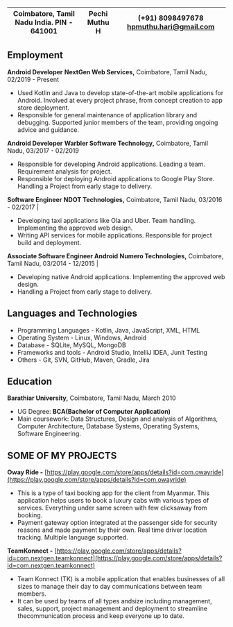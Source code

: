 
| Coimbatore, Tamil Nadu India. PIN - 641001 | **Pechi Muthu H** | (+91) 8098497678 hpmuthu.hari@gmail.com |
| --- | --- | --- |
##  **Employment** ##
 **Android Developer**
 **NextGen Web Services,** Coimbatore, Tamil Nadu, 02/2019 - Present 
- Used Kotlin and Java to develop state-of-the-art mobile applications for Android. Involved at every project phrase, from concept creation to app store deployment.
- Responsible for general maintenance of application library and debugging. Supported junior members of the team, providing ongoing advice and guidance.

 **Android Developer**
 **Warbler Software Technology,** Coimbatore, Tamil Nadu, 03/2017 - 02/2019
- Responsible for developing Android applications. Leading a team. Requirement analysis for project.
- Responsible for deploying Android applications to Google Play Store. Handling a Project from early stage to delivery.

 **Software Engineer**
 **NDOT Technologies,** Coimbatore, Tamil Nadu, 03/2016 - 02/2017 |
- Developing taxi applications like Ola and Uber. Team handling. Implementing the approved web design.
- Writing API services for mobile applications. Responsible for project build and deployment.

 **Associate Software Engineer Android**
 **Numero Technologies,** Coimbatore, Tamil Nadu, 03/2014 - 12/2015 |
- Developing native Android applications. Implementing the approved web design.
- Handling a Project from early stage to delivery.

## **Languages and Technologies** ##
- Programming Languages - Kotlin, Java, JavaScript, XML, HTML
- Operating System - Linux, Windows, Android
- Database - SQLite, MySQL, MongoDB
- Frameworks and tools - Android Studio, IntelliJ IDEA, Junit Testing
- Others - Git, SVN, GitHub, Maven, Gradle, Jira

## **Education** ##
**Barathiar University,** Coimbatore, Tamil Nadu, March 2010
- UG Degree: **BCA(****B****achelor of Computer Application)**
- Main coursework: Data Structures, Design and analysis of Algorithms, Computer Architecture, Database Systems, Operating Systems, Software Engineering.

## **SOME OF MY PROJECTS** ##
**Oway Ride -** [https://play.google.com/store/apps/details?id=com.owayride](https://play.google.com/store/apps/details?id=com.owayride)
- This is a type of taxi booking app for the client from Myanmar. This application helps users to book a luxury cabs with various types of services. Everything under same screen with few clicksaway from booking.
- Payment gateway option integrated at the passenger side for security reasons and made payment by their own. Real time driver location tracking. Multiple language supported.

**TeamKonnect -** [https://play.google.com/store/apps/details?id=com.nextgen.teamkonnect](https://play.google.com/store/apps/details?id=com.nextgen.teamkonnect)
- Team Konnect (TK) is a mobile application that enables businesses of all sizes to manage their day to day communications between team members.
- It can be used by teams of all types andsize including management, sales, support, project management and deployment to streamline thecommunication process and keep everyone up to date.
